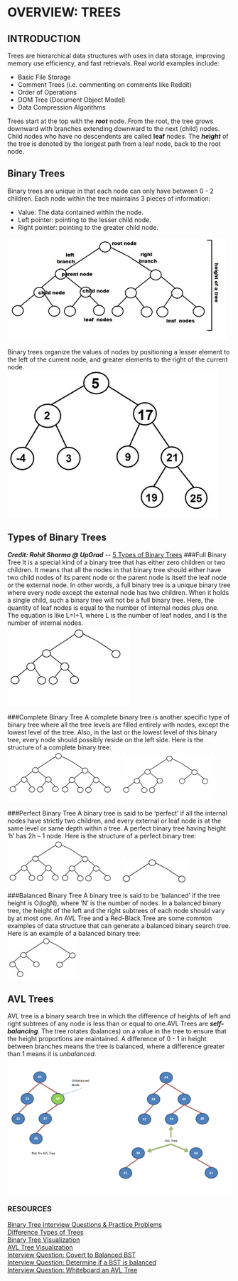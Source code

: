# OVERVIEW: TREES

## INTRODUCTION
Trees are hierarchical data structures with uses in data storage, improving memory use efficiency, and fast retrievals. Real world examples include:
- Basic File Storage
- Comment Trees (i.e. commenting on comments like Reddit)
- Order of Operations
- DOM Tree (Document Object Model)
- Data Compression Algorithms

Trees start at the top with the ***root*** node. From the root, the tree grows downward with branches extending downward to the next (child) nodes. 
Child nodes who have no descendents are called **leaf** nodes. The ***height*** of the tree is denoted by the longest path from a leaf node, back to
the root node.

## Binary Trees
Binary trees are unique in that each node can only have between 0 - 2 children. Each node within the tree maintains 3 pieces of information:
- Value: The data contained within the node.
- Left pointer: pointing to the lesser child node.
- Right pointer: pointing to the greater child node.  

![img_1.png](img_1.png)

Binary trees organize the values of nodes by positioning a lesser element to the left of the current node, and greater elements to the right of the current node.
![img.png](img.png)

## Types of Binary Trees
***Credit: Rohit Sharma @ UpGrad*** -- [5 Types of Binary Trees](https://www.upgrad.com/blog/5-types-of-binary-tree/)
###Full Binary Tree
It is a special kind of a binary tree that has either zero children or two children. It means that all the nodes in that binary tree should either have two child nodes of its parent node or the parent node is itself the leaf node or the external node.
In other words, a full binary tree is a unique binary tree where every node except the external node has two children. When it holds a single child, such a binary tree will not be a full binary tree. Here, the quantity of leaf nodes is equal to the number of internal nodes plus one. The equation is like L=I+1, where L is the number of leaf nodes, and I is the number of internal nodes.  
![img_2.png](img_2.png)

###Complete Binary Tree
A complete binary tree is another specific type of binary tree where all the tree levels are filled entirely with nodes, except the lowest level of the tree. Also, in the last or the lowest level of this binary tree, every node should possibly reside on the left side. Here is the structure of a complete binary tree:  
![img_3.png](img_3.png)
![img_4.png](img_4.png)

###Perfect Binary Tree
A binary tree is said to be ‘perfect’ if all the internal nodes have strictly two children, and every external or leaf node is at the same level or same depth within a tree. A perfect binary tree having height ‘h’ has 2h – 1 node. Here is the structure of a perfect binary tree:  
![img_3.png](img_3.png)
![img_5.png](img_5.png)
###Balanced Binary Tree
A binary tree is said to be ‘balanced’ if the tree height is O(logN), where ‘N’ is the number of nodes. In a balanced binary tree, the height of the left and the right subtrees of each node should vary by at most one. An AVL Tree and a Red-Black Tree are some common examples of data structure that can generate a balanced binary search tree. Here is an example of a balanced binary tree:  
![img_6.png](img_6.png)


## AVL Trees
AVL tree is a binary search tree in which the difference of heights of left and right subtrees of any node is less than or equal to one.AVL Trees are ***self-balancing***. The tree rotates (balances) on a value in the tree to ensure that the height proportions are maintained.
A difference of 0 - 1 in height between branches means the tree is balanced, where a difference greater than 1 means it is _unbalanced_.  
![img_7.png](img_7.png)





### RESOURCES
[Binary Tree Interview Questions & Practice Problems](https://medium.com/techie-delight/binary-tree-interview-questions-and-practice-problems-439df7e5ea1f)  
[Difference Types of Trees](https://github.com/trekhleb/javascript-algorithms/tree/master/src/data-structures/tree)  
[Binary Tree Visualization](https://www.cs.usfca.edu/~galles/visualization/BST.html)  
[AVL Tree Visualization](https://www.cs.usfca.edu/~galles/visualization/AVLtree.html)  
[Interview Question: Covert to Balanced BST](https://www.geeksforgeeks.org/convert-normal-bst-balanced-bst/)  
[Interview Question: Determine if a BST is balanced](https://www.geeksforgeeks.org/how-to-determine-if-a-binary-tree-is-balanced/)  
[Interview Question: Whiteboard an AVL Tree](https://www.youtube.com/watch?v=rbg7Qf8GkQ4)  
